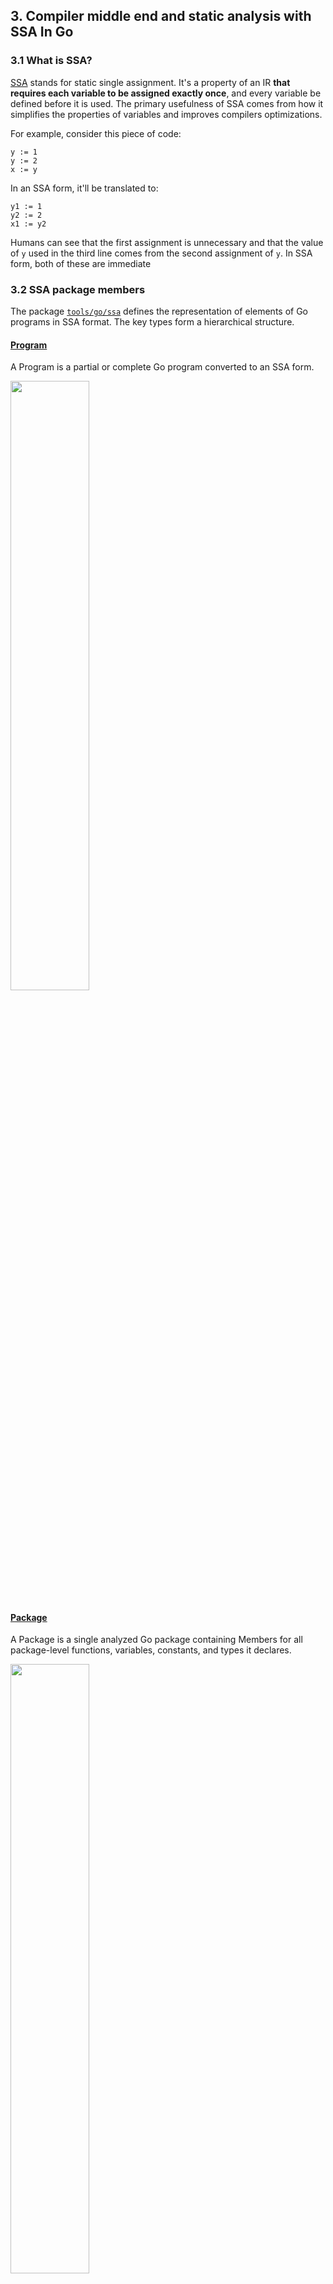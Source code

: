 ## 3. Compiler middle end and static analysis with SSA In Go   
### 3.1 What is SSA?
[SSA](https://en.wikipedia.org/wiki/Static_single_assignment_form) stands for static single assignment. It's a property of an IR **that requires each variable to be assigned exactly once**, and every variable be defined before it is used. 
The primary usefulness of SSA comes from how it simplifies the properties of variables and improves compilers optimizations.

For example, consider this piece of code:
```
y := 1
y := 2
x := y
```

In an SSA form, it'll be translated to:
```
y1 := 1
y2 := 2
x1 := y2
```
Humans can see that the first assignment is unnecessary and that the value of `y`  used in the third line comes from the
second assignment of `y`. In SSA form, both of these are immediate

### 3.2 SSA package members
The package [`tools/go/ssa`](https://pkg.go.dev/golang.org/x/tools/go/ssa) defines the representation of elements of Go programs in SSA format.
The key types form a hierarchical structure.

#### [Program](https://pkg.go.dev/golang.org/x/tools/go/ssa#Program) 
A Program is a partial or complete Go program converted to an SSA form.

<img src="https://i.imgur.com/DpzHQib.png" width="50%" height="50%" />

#### [Package](https://pkg.go.dev/golang.org/x/tools/go/ssa#Package) 
A Package is a single analyzed Go package containing Members for all package-level functions, variables, constants, and types it declares.

<img src="https://i.imgur.com/stQ9izj.png" width="50%" height="50%" />

#### [Function](https://pkg.go.dev/golang.org/x/tools/go/ssa#Function)
Function represents the parameters, results, and code of a function or method.

<img src="https://i.imgur.com/5KLBY6r.png" width="50%" height="50%" />

#### [Basic Block](https://pkg.go.dev/golang.org/x/tools/go/ssa#BasicBlock)
BasicBlock represents an SSA basic block. A set of instructions that are executed and can't jump somewhere else. Basic blocks are connected using conditions and goto statements.
 
<img src="https://i.imgur.com/dBLj172.png" width="50%" height="50%" />

Control Flow Graph (CFG) - In a control-flow graph, each node in the graph represents a basic block.
Together, they compose all paths that might be traversed through a program during its execution.

<img src="https://i.imgur.com/xjzOCfb.png" width="70%" height="70%" />

#### [Instruction](https://pkg.go.dev/golang.org/x/tools/go/ssa#Instruction)
a statement that consumes values and performs computation. For example, `Call`, `Return`, `TypeAssert`, etc

<img src="https://i.imgur.com/DvheFlc.png" width="50%" height="50%" />

#### [Value](https://pkg.go.dev/golang.org/x/tools/go/ssa#Value)
an expression that yields a value. For example, function calls are both `Instruction` and `Value` since they both consume values and yield a value.

<img src="https://i.imgur.com/oJg97Re.png" width="50%" height="50%" />

And when combined:

<img src="https://i.imgur.com/W02MErA.png" width="70%" height="70%" />

The package contains other [types](https://pkg.go.dev/golang.org/x/tools/go/ssa#pkg-overview) - Include language keywords such as `Defer`, `If` but also lower level primitives like `MakeChan` and `Alloc`. 

### 3.3 Viewing SSA
We can [`ssadump`](https://pkg.go.dev/golang.org/x/tools/cmd/ssadump) to view the SSA form of programs.
```bash
go get -u golang.org/x/tools/cmd/ssadump
ssadump -build=FI ./CompilerMiddleEndSSAInGo/CodeExamples/Channel/
ssadump -build=FI ./CompilerMiddleEndSSAInGo/CodeExamples/ElseIf/
```
We use the `F` to print the SSA code, and `I` to ignore `init` function.
> You can also use this [SSA visualizer](http://golang-ssaview.herokuapp.com/) in view SSA in your CLI. For this example,
> I chose not to, since it it uses a different [build mode](https://pkg.go.dev/golang.org/x/tools/go/ssa#BuilderMode) then 
> the one we need.

Let's consider this program:
``` go
package main

import (
    "fmt"
	"math"
	"os"
)

func main() {
	shapeType := os.Args[1]
	squareOrCircleArea(shapeType)
}

func squareOrCircleArea(shapeType string) {
	r := 2.0
	area := r * r
	if shapeType == "circle" {
		area *= math.Pi
	}
	fmt.Printf("Total area is: %g", area)
}
```

I'll focus on the `squareOrCircleArea` function.
```go
func squareOrCircleArea(shapeType string):
0:                                                                entry P:0 S:2
        t0 = 2:float64 * 2:float64                                      float64
        t1 = shapeType == "circle":string                                  bool
        if t1 goto 1 else 2
1:                                                              if.then P:1 S:1
        t2 = t0 * 3.14159:float64                                       float64
        jump 2
2:                                                              if.done P:2 S:0
        t3 = phi [0: t0, 1: t2] #area                                   float64
        t4 = new [1]interface{} (varargs)                       *[1]interface{}
        t5 = &t4[0:int]                                            *interface{}
        t6 = make interface{} <- float64 (t3)                       interface{}
        *t5 = t6
        t7 = slice t4[:]                                          []interface{}
        t8 = fmt.Printf("Total area is: %g":string, t7...)   (n int, err error)
        return
```

Looking at the first basic block (0) we can see straight away that the variable names were replaced with `t` followed by a number.
Also, the assignment to `r` is missing and it's values are already used in the assignment to `area` (`t0`) in the first 
line. This is the result of constant propagation and dead code elimination indicating this code is already optimized.

In the end of the block, we can see a conditional goto (as opposed to the conventional if structure) to the correct
basic block, according to the shape type.

```go
0:                                                                entry P:0 S:2
        t0 = 2:float64 * 2:float64                                      float64
        t1 = shapeType == "circle":string                                  bool
        if t1 goto 1 else 2
```
In the source code, we multiply the value of area with PI and assign it back to the area. In SSA form, each variable is 
assigned once. We can see that `t0` is no longer used and instead `t2` is declared, even though in high level they point
to the same variable.   
```go
1:
        t2 = t0 * 3.14159:float64                                       float64
        jump 2
```

In the last block we see an instruction called `phi`. This instruction represents an SSA φ-node which combines values
that differ across incoming control-flow edges and yields a new value. We won't delve deeper, but in short, it says
the value can be either `t0` or `t2`, depending on the control flow.

At that point, we're ready to print the variable, but there are many instructions between `t3` and the `fmt.Printf` function.
IR is much more verbose and includes instructions that may by represented with single "action" in the source code. In 
this case, `fmt.Printf` uses variadic parameters. Behind the scenes, we have to declare a list of interfaces, convert 
our `float64` to the `interface{}` type and only then pass it to the function.   
```go
2:                                                              if.done P:2 S:0
        t3 = phi [0: t0, 1: t2] #area                                   float64
        t4 = new [1]interface{} (varargs)                       *[1]interface{}
        t5 = &t4[0:int]                                            *interface{}
        t6 = make interface{} <- float64 (t3)                       interface{}
        *t5 = t6
        t7 = slice t4[:]                                          []interface{}
        t8 = fmt.Printf("Total area is: %g":string, t7...)   (n int, err error)
        return
```

### 3.4 Exercise
In the folder [`CompilerMiddleEndSSAInGo/CodeExamples`](https://github.com/amit-davidson/GopherCon2021IsraelStaticAnalysisWorkshop/tree/master/CompilerMiddleEndSSAInGo/CodeExamples)
there are some interesting programs. Using our SSA visualizer from earlier, take each of the program and look at their SSA.
I added comments with notes with explaining the important points. You should start first with [`CompilerMiddleEndSSAInGo/CodeExamples/Map`](https://github.com/amit-davidson/GopherCon2021IsraelStaticAnalysisWorkshop/blob/master/CompilerMiddleEndSSAInGo/CodeExamples/Map/Map.go)
and then [`CompilerMiddleEndSSAInGo/CodeExamples/ElseIf`](https://github.com/amit-davidson/GopherCon2021IsraelStaticAnalysisWorkshop/blob/master/CompilerMiddleEndSSAInGo/CodeExamples/ElseIf/ElseIf.go) 


### 3.5 SSA vs AST
The most important difference is that AST reasons about the structure of the code, where SSA reasons about how data 
flows in the code. Why do need both? Each "level" suits for a different problem. You can think of it as satellite vs
terrain modes on maps. They both represent the same source map, but each mode solves a different problem. 

We can summarize the differences using the following table:
|                | SSA                                                                                                                                                                                                                                | AST                                                                                                                                                                                             |
|----------------|------------------------------------------------------------------------------------------------------------------------------------------------------------------------------------------------------------------------------------|-------------------------------------------------------------------------------------------------------------------------------------------------------------------------------------------------|
| Why to Choose? | <ul><li>Better when need to handle how data flows through the code.</li><li>Does optimizations to the code such as inlining or constant propagation so some functions or variables might be missing</li><li>Package types are closer to the language </li> | <ul><li> Better when when analyzing the code itself, or you don’t want to reason about the control flow graph.</li> <li>Runs over the source code, so optimizations don’t happen yet.</li>|
| Examples       | <ul><li>Checking a function for infinite recursion</li><li> Checking if all flows after “mutex.Lock” are covered with “mutex.unlock”</li>| <ul><li>Passing the correct types to string format</li><li>Shifts that equal or exceed the width of the integer</li><li>Modifying B.n when benchmarking</li><li>Validate the order of imports according to a convention</li>|
 

### 3.6 Writing our analyzer!
In this section we'll implement an analyzer that warns when `t.Fatal` is used inside a goroutine as described here:
https://github.com/ipfs/go-ipfs/issues/2043

### 3.7 Congratulations
You have a good understanding of what IR and SSA are, the SSA package used to create static code analyzers that 
use it and how to write such analyzers.  

In the [next section](https://github.com/amit-davidson/GopherCon2021IsraelStaticAnalysisWorkshop/tree/master/AnalysisApi)
we'll focus on the analysis API. A package used define a common API for all code analyzers and to make writing analyses easier. 
It also provides us an infrastructure that helps us with all the non-logic code such as loading, testing and running our
analysis. 
